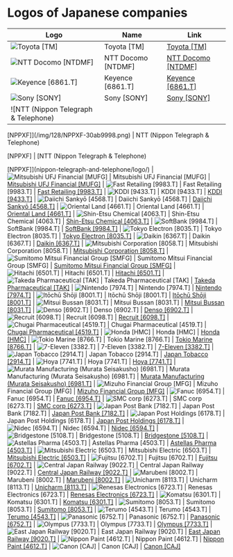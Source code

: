 # Logos of Japanese companies

| Logo | Name  | Link |
| ---- | ----  | ---- |
| ![Toyota [TM]](/img/128/TM-c26d16c5.png) | Toyota [TM] | [Toyota [TM]](toyota/logo/)
| ![NTT Docomo [NTDMF]](/img/128/NTDMF-478f73f6.png) | NTT Docomo [NTDMF] | [NTT Docomo [NTDMF]](ntt-docomo/logo/)
| ![Keyence [6861.T]](/img/128/6861.T-ade76322.png) | Keyence [6861.T] | [Keyence [6861.T]](keyence/logo/)
| ![Sony [SONY]](/img/128/SONY-e7dd3e9f.png) | Sony [SONY] | [Sony [SONY]](sony/logo/)
| ![NTT (Nippon Telegraph & Telephone)

 [NPPXF]](/img/128/NPPXF-30ab9998.png) | NTT (Nippon Telegraph & Telephone)

 [NPPXF] | [NTT (Nippon Telegraph & Telephone)

 [NPPXF]](nippon-telegraph-and-telephone/logo/)
| ![Mitsubishi UFJ Financial [MUFG]](/img/128/MUFG-7ad2162e.png) | Mitsubishi UFJ Financial [MUFG] | [Mitsubishi UFJ Financial [MUFG]](mitsubishi-ufj-financial/logo/)
| ![Fast Retailing [9983.T]](/img/128/9983.T-ac2199c9.png) | Fast Retailing [9983.T] | [Fast Retailing [9983.T]](fast-retailing/logo/)
| ![KDDI [9433.T]](/img/128/9433.T-89a872cf.png) | KDDI [9433.T] | [KDDI [9433.T]](kddi/logo/)
| ![Daiichi Sankyō [4568.T]](/img/128/4568.T-c844f302.png) | Daiichi Sankyō [4568.T] | [Daiichi Sankyō [4568.T]](daiichi-sankyo/logo/)
| ![Oriental Land [4661.T]](/img/128/4661.T-2c3b24d2.png) | Oriental Land [4661.T] | [Oriental Land [4661.T]](oriental-land/logo/)
| ![Shin-Etsu Chemical [4063.T]](/img/128/4063.T-625cdc8f.png) | Shin-Etsu Chemical [4063.T] | [Shin-Etsu Chemical [4063.T]](shin-etsu-chemical/logo/)
| ![SoftBank [9984.T]](/img/128/9984.T-6dbecf6d.png) | SoftBank [9984.T] | [SoftBank [9984.T]](softbank/logo/)
| ![Tokyo Electron [8035.T]](/img/128/8035.T-e7b6e844.png) | Tokyo Electron [8035.T] | [Tokyo Electron [8035.T]](tokyo-electron/logo/)
| ![Daikin [6367.T]](/img/128/6367.T-ccc96e4a.png) | Daikin [6367.T] | [Daikin [6367.T]](daikin/logo/)
| ![Mitsubishi Corporation [8058.T]](/img/128/8058.T-4e1e6470.png) | Mitsubishi Corporation [8058.T] | [Mitsubishi Corporation [8058.T]](mitsubishi-corporation/logo/)
| ![Sumitomo Mitsui Financial Group [SMFG]](/img/128/SMFG-ce89cce9.png) | Sumitomo Mitsui Financial Group [SMFG] | [Sumitomo Mitsui Financial Group [SMFG]](sumitomo-mitsui-financial-group/logo/)
| ![Hitachi [6501.T]](/img/128/6501.T-880361ca.png) | Hitachi [6501.T] | [Hitachi [6501.T]](hitachi/logo/)
| ![Takeda Pharmaceutical [TAK]](/img/128/TAK-373442e9.png) | Takeda Pharmaceutical [TAK] | [Takeda Pharmaceutical [TAK]](takeda-pharmaceutical/logo/)
| ![Nintendo
 [7974.T]](/img/128/7974.T-b8f8cfe1.png) | Nintendo
 [7974.T] | [Nintendo
 [7974.T]](nintendo/logo/)
| ![Itōchū Shōji [8001.T]](/img/128/8001.T-aa41762f.png) | Itōchū Shōji [8001.T] | [Itōchū Shōji [8001.T]](itochu-shoji/logo/)
| ![Mitsui Bussan
 [8031.T]](/img/128/8031.T-78fbfa5c.png) | Mitsui Bussan
 [8031.T] | [Mitsui Bussan
 [8031.T]](mitsui-bussan/logo/)
| ![Denso [6902.T]](/img/128/6902.T-3c647a8e.png) | Denso [6902.T] | [Denso [6902.T]](denso/logo/)
| ![Recruit [6098.T]](/img/128/6098.T-d4248a5a.png) | Recruit [6098.T] | [Recruit [6098.T]](recruit/logo/)
| ![Chugai Pharmaceutical [4519.T]](/img/128/4519.T-d3eda403.png) | Chugai Pharmaceutical [4519.T] | [Chugai Pharmaceutical [4519.T]](chugai-pharmaceutical/logo/)
| ![Honda [HMC]](/img/128/HMC-66b7bd91.png) | Honda [HMC] | [Honda [HMC]](honda/logo/)
| ![Tokio Marine [8766.T]](/img/128/8766.T-8fb574dc.png) | Tokio Marine [8766.T] | [Tokio Marine [8766.T]](tokio-marine/logo/)
| ![7-Eleven [3382.T]](/img/128/3382.T-0eac41f0.png) | 7-Eleven [3382.T] | [7-Eleven [3382.T]](7-eleven/logo/)
| ![Japan Tobacco [2914.T]](/img/128/2914.T-02d081bc.png) | Japan Tobacco [2914.T] | [Japan Tobacco [2914.T]](japan-tobacco/logo/)
| ![Hoya [7741.T]](/img/128/7741.T-865efc49.png) | Hoya [7741.T] | [Hoya [7741.T]](hoya/logo/)
| ![Murata Manufacturing (Murata Seisakusho) [6981.T]](/img/128/6981.T-298965d6.png) | Murata Manufacturing (Murata Seisakusho) [6981.T] | [Murata Manufacturing (Murata Seisakusho) [6981.T]](murata-seisakusho/logo/)
| ![Mizuho Financial Group
 [MFG]](/img/128/MFG-122b67fd.png) | Mizuho Financial Group
 [MFG] | [Mizuho Financial Group
 [MFG]](mizuho-financial-group/logo/)
| ![Fanuc [6954.T]](/img/128/6954.T-9d8286b9.png) | Fanuc [6954.T] | [Fanuc [6954.T]](fanuc/logo/)
| ![SMC corp [6273.T]](/img/128/6273.T-52efa9ec.png) | SMC corp [6273.T] | [SMC corp [6273.T]](smc/logo/)
| ![Japan Post Bank
 [7182.T]](/img/128/7182.T-8b58423a.png) | Japan Post Bank
 [7182.T] | [Japan Post Bank
 [7182.T]](japan-post-bank/logo/)
| ![Japan Post Holdings
 [6178.T]](/img/128/6178.T-f3041aa5.png) | Japan Post Holdings
 [6178.T] | [Japan Post Holdings
 [6178.T]](japan-post/logo/)
| ![Nidec [6594.T]](/img/128/6594.T-4f4fd738.png) | Nidec [6594.T] | [Nidec [6594.T]](nidec/logo/)
| ![Bridgestone
 [5108.T]](/img/128/5108.T-13fd2f59.png) | Bridgestone
 [5108.T] | [Bridgestone
 [5108.T]](bridgestone/logo/)
| ![Astellas Pharma [4503.T]](/img/128/4503.T-0eb14495.png) | Astellas Pharma [4503.T] | [Astellas Pharma [4503.T]](astellas-pharma/logo/)
| ![Mitsubishi Electric [6503.T]](/img/128/6503.T-143955fa.png) | Mitsubishi Electric [6503.T] | [Mitsubishi Electric [6503.T]](mitsubishi-electric/logo/)
| ![Fujitsu [6702.T]](/img/128/6702.T-e9fbf36d.png) | Fujitsu [6702.T] | [Fujitsu [6702.T]](fujitsu/logo/)
| ![Central Japan Railway [9022.T]](/img/128/9022.T-1f873827.png) | Central Japan Railway [9022.T] | [Central Japan Railway [9022.T]](central-japan-railway/logo/)
| ![Marubeni
 [8002.T]](/img/128/8002.T-1fa9f95b.png) | Marubeni
 [8002.T] | [Marubeni
 [8002.T]](marubeni/logo/)
| ![Unicharm
 [8113.T]](/img/128/8113.T-9b57185d.png) | Unicharm
 [8113.T] | [Unicharm
 [8113.T]](unicharm/logo/)
| ![Renesas Electronics
 [6723.T]](/img/128/6723.T-50556ab2.png) | Renesas Electronics
 [6723.T] | [Renesas Electronics
 [6723.T]](renesas-electronics/logo/)
| ![Komatsu [6301.T]](/img/128/6301.T-52ace191.png) | Komatsu [6301.T] | [Komatsu [6301.T]](komatsu/logo/)
| ![Sumitomo [8053.T]](/img/128/8053.T-b2e4d08c.png) | Sumitomo [8053.T] | [Sumitomo [8053.T]](sumitomo/logo/)
| ![Terumo [4543.T]](/img/128/4543.T-b96ea723.png) | Terumo [4543.T] | [Terumo [4543.T]](terumo/logo/)
| ![Panasonic [6752.T]](/img/128/6752.T-af690944.png) | Panasonic [6752.T] | [Panasonic [6752.T]](panasonic/logo/)
| ![Olympus [7733.T]](/img/128/7733.T-765171d2.png) | Olympus [7733.T] | [Olympus [7733.T]](olympus/logo/)
| ![East Japan Railway [9020.T]](/img/128/9020.T-8d12224c.png) | East Japan Railway [9020.T] | [East Japan Railway [9020.T]](east-japan-railway/logo/)
| ![Nippon Paint
 [4612.T]](/img/128/4612.T-6b911f16.png) | Nippon Paint
 [4612.T] | [Nippon Paint
 [4612.T]](nippon-paint/logo/)
| ![Canon [CAJ]](/img/128/CAJ-3069ddb2.png) | Canon [CAJ] | [Canon [CAJ]](canon/logo/)
